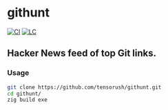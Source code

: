 # githunt

[![CI][ci-shd]][ci-url]
[![LC][lc-shd]][lc-url]

## Hacker News feed of top Git links.

### Usage

```sh
git clone https://github.com/tensorush/githunt.git
cd githunt/
zig build exe
```

<!-- MARKDOWN LINKS -->

[ci-shd]: https://img.shields.io/github/actions/workflow/status/tensorush/githunt/ci.yaml?branch=main&style=for-the-badge&logo=github&label=CI&labelColor=black
[ci-url]: https://github.com/tensorush/githunt/blob/main/.github/workflows/ci.yaml
[lc-shd]: https://img.shields.io/github/license/tensorush/githunt.svg?style=for-the-badge&labelColor=black
[lc-url]: https://github.com/tensorush/githunt/blob/main/LICENSE
